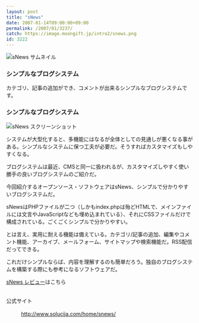 ```yaml
---
layout: post
title: "sNews"
date: 2007-01-14T09:00:00+09:00
permalink: /2007/01/3237/
catch: https://image.moongift.jp/intro2/snews.png
id: 3222
---
```

 ![sNews サムネイル](https://image.moongift.jp/intro2/snews.t.png "sNews サムネイル")
  

### シンプルなブログシステム
  
カテゴリ、記事の追加ができ、コメントが出来るシンプルなブログシステムです。  
<!--more-->  

### シンプルなブログシステム
  

![sNews スクリーンショット](https://image.moongift.jp/intro2/snews.png "sNews スクリーンショット")

  

システムが大型化すると、多機能にはなるが全体としての見通しが悪くなる事がある。シンプルなシステムに保つ工夫が必要だ。そうすればカスタマイズもしやすくなる。

  

ブログシステムは最近、CMSと同一に扱われるが、カスタマイズしやすく使い勝手の良いブログシステムのご紹介だ。

  

今回紹介するオープンソース・ソフトウェアはsNews、シンプルで分かりやすいブログシステムだ。

  

sNewsはPHPファイルが二つ（しかもindex.phpは殆どHTMLで、メインファイルには文言やJavaScriptなども埋め込まれている）、それにCSSファイルだけで構成されている。ごくごくシンプルで分かりやすい。

  

とは言え、実用に耐える機能は備えている。カテゴリ/記事の追加、編集やコメント機能、アーカイブ、メールフォーム、サイトマップや検索機能だ。RSS配信だってできる。

  

これだけシンプルならば、内容を理解するのも簡単だろう。独自のブログシステムを構築する際にも参考になるソフトウェアだ。

  

[sNews レビュー](http://oss.moongift.jp/review/i-3253.html)はこちら

  
<dl>
<br><dt>公式サイト</dt>
<br><dd><a href="http://www.solucija.com/home/snews/" target="_blank">http://www.solucija.com/home/snews/</a></dd>
<br>
</dl>